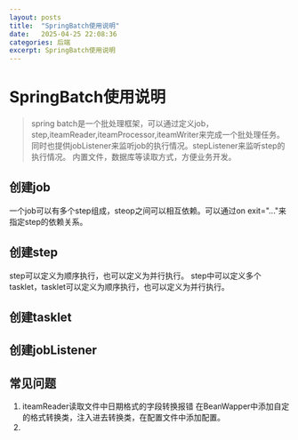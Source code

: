 ```yaml
---
layout: posts
title:  "SpringBatch使用说明"
date:   2025-04-25 22:08:36
categories: 后端
excerpt: SpringBatch使用说明
---
```

# SpringBatch使用说明
> spring batch是一个批处理框架，可以通过定义job，step,iteamReader,iteamProcessor,iteamWriter来完成一个批处理任务。
> 同时也提供jobListener来监听job的执行情况。stepListener来监听step的执行情况。
> 内置文件，数据库等读取方式，方便业务开发。

## 创建job
一个job可以有多个step组成，steop之间可以相互依赖。可以通过on exit="..."来指定step的依赖关系。

## 创建step
step可以定义为顺序执行，也可以定义为并行执行。
step中可以定义多个tasklet，tasklet可以定义为顺序执行，也可以定义为并行执行。

## 创建tasklet

## 创建jobListener

## 常见问题
1. iteamReader读取文件中日期格式的字段转换报错
   在BeanWapper中添加自定的格式转换类，注入进去转换类，在配置文件中添加配置。
2. 
